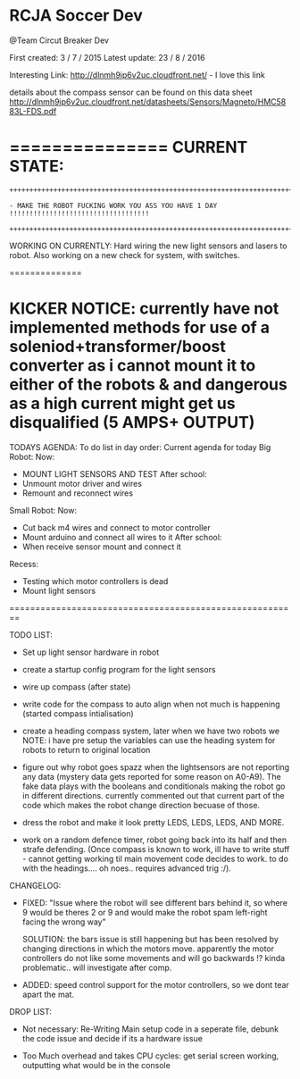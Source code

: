 # RCJA Soccer Dev

@Team Circut Breaker Dev

  First created: 3 / 7 / 2015
  Latest update: 23 / 8 / 2016

  Interesting Link: http://dlnmh9ip6v2uc.cloudfront.net/ - I love this link

  details about the compass sensor can be found on this data sheet http://dlnmh9ip6v2uc.cloudfront.net/datasheets/Sensors/Magneto/HMC5883L-FDS.pdf

  ===============
  CURRENT STATE:
  ===============
    
    +++++++++++++++++++++++++++++++++++++++++++++++++++++++++++++++++++++++++++++++++++++++++++

    - MAKE THE ROBOT FUCKING WORK YOU ASS YOU HAVE 1 DAY !!!!!!!!!!!!!!!!!!!!!!!!!!!!!!!!!!!

    +++++++++++++++++++++++++++++++++++++++++++++++++++++++++++++++++++++++++++++++++++++++++++
  WORKING ON CURRENTLY: Hard wiring the new light sensors and lasers to robot. Also working on a new check for system, with switches.

  ==============

  KICKER NOTICE:
  currently have not implemented methods for use of a soleniod+transformer/boost converter as i cannot mount it to either of the robots
  & and dangerous as a high current might get us disqualified (5 AMPS+ OUTPUT)
=====================================================  
TODAYS AGENDA:
To do list in day order: Current agenda for today
Big Robot:
Now:
-	MOUNT LIGHT SENSORS AND TEST 
After school:
-	Unmount motor driver and wires 
-	Remount and reconnect wires


Small Robot:
Now:
-	Cut back m4 wires and connect to motor controller
-	Mount arduino and connect all wires to it
After school:
-	When receive sensor mount and connect it


Recess:
-	Testing which motor controllers is dead 
-	Mount light sensors 

========================================================

  TODO LIST:

  - Set up light sensor hardware in robot

  - create a startup config program for the light sensors

  - wire up compass (after state)

  - write code for the compass to auto align when not much is happening (started compass intialisation)

  - create a heading compass system, later when we have two robots we NOTE: i have pre setup the variables
    can use the heading system for robots to return to original location

  - figure out why robot goes spazz when the lightsensors are not reporting any data (mystery data gets reported for some reason on A0-A9).
    The fake data plays with the booleans and conditionals making the robot go in different directions.
    currently commented out that current part of the code which makes the robot change direction becuase of those.

  - dress the robot and make it look pretty LEDS, LEDS, LEDS, AND MORE.

  - work on a random defence timer, robot going back into its half and then strafe defending. (Once compass is known to work, ill have to write stuff - cannot getting working til main movement code decides to work.
    to do with the headings....  oh noes.. requires advanced trig :/).


  CHANGELOG:

  - FIXED: "Issue where the robot will see different bars  behind it, so where 9 would be theres 2 or 9 and would make the robot spam left-right
    facing the wrong way"

    SOLUTION: the bars issue is still happening but has been resolved by changing directions in which the motors move. apparently the motor
    controllers do not like some movements and will go backwards !? kinda problematic.. will investigate after comp.
    
  - ADDED: speed control support for the motor controllers, so we dont tear apart the mat. 


  DROP LIST:

  - Not necessary: Re-Writing Main setup code in a seperate file, debunk the code issue and decide if its a hardware issue
  
  - Too Much overhead and takes CPU cycles: get serial screen working, outputting what would be in the console


